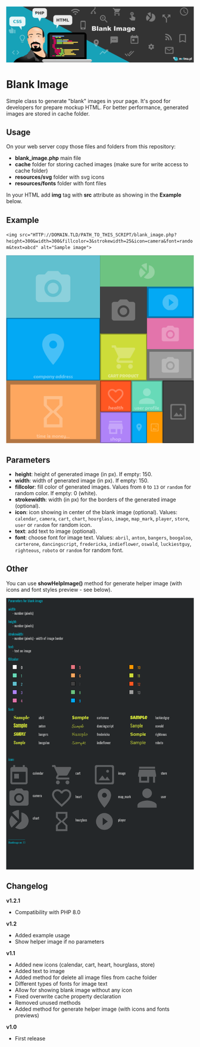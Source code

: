 ![Blank Image](img/github_header_blank_image.png)

# Blank Image

Simple class to generate "blank" images in your page. It's good for developers for prepare mockup HTML.
For better performance, generated images are stored in cache folder.

## Usage

On your web server copy those files and folders from this repository:

- **blank_image.php** main file
- **cache** folder for storing cached images (make sure for write access to cache folder)
- **resources/svg** folder with svg icons
- **resources/fonts** folder with font files

In your HTML add **img** tag with **src** attribute as showing in the **Example** below.

## Example

`<img src="HTTP://DOMAIN.TLD/PATH_TO_THIS_SCRIPT/blank_image.php?height=300&width=300&fillcolor=3&strokewidth=25&icon=camera&font=random&text=abcd" alt="Sample image">`

![Blank image screenshot](img/github_blank_image_screen.png)

## Parameters

- **height**: height of generated image (in px). If empty: 150.
- **width**: width of generated image (in px). If empty: 150.
- **fillcolor**: fill color of generated images. Values from `0` to `13` or `random` for random color. If empty: 0 (white).
- **strokewidth**: width (in px) for the borders of the generated image (optional).
- **icon**: icon showing in center of the blank image (optional). Values: `calendar`, `camera`, `cart`, `chart`, `hourglass`, `image`, `map_mark`, `player`, `store`, `user` or `random` for random icon.
- **text**: add text to image (optional).
- **font**: choose font for image text. Values: `abril`, `anton`, `bangers`, `boogaloo`, `carterone`, `dancingscript`, `fredericka`, `indieflower`, `oswald`, `luckiestguy`, `righteous`, `roboto` or `random` for random font.

## Other

You can use **showHelpImage()** method for generate helper image (with icons and font styles preview - see below).

![Helper image](img/github_helper_image.png)

## Changelog

**v1.2.1**

- Compatibility with PHP 8.0

**v1.2**

- Added example usage
- Show helper image if no parameters

**v1.1**

- Added new icons (calendar, cart, heart, hourglass, store)
- Added text to image
- Added method for delete all image files from cache folder
- Different types of fonts for image text
- Allow for showing blank image without any icon
- Fixed overwrite cache property declaration
- Removed unused methods
- Added method for generate helper image (with icons and fonts previews)

**v1.0**

- First release
